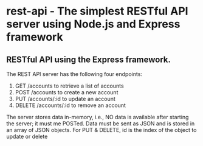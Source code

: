 # rest-api - The simplest RESTful API server using Node.js and Express framework
## RESTful API using the Express framework.
The REST API server has the following four endpoints:

1. GET /accounts to retrieve a list of accounts
2. POST /accounts to create a new account
3. PUT /accounts/:id to update an account
4. DELETE /accounts/:id to remove an account

The server stores data in-memory, i.e., NO data is available after starting the server; it must me POSTed.
Data must be sent as JSON and is stored in an array of JSON objects.
For PUT & DELETE, id is the index of the object to update or delete